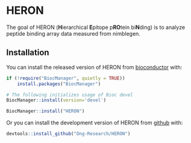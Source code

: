 
<!-- README.md is generated from README.Rmd. Please edit that file -->

# HERON

<!-- badges: start -->

<!-- badges: end -->

The goal of HERON (**H**ierarchical **E**pitope p**RO**tein bi**N**ding)
is to analyze peptide binding array data measured from nimblegen.

## Installation

You can install the released version of HERON from
[bioconductor](https://www.bioconductor.org/) with:

``` r
if (!require("BiocManager", quietly = TRUE))
    install.packages("BiocManager")

# The following initializes usage of Bioc devel
BiocManager::install(version='devel')

BiocManager::install("HERON")
```

Or you can install the development version of HERON from
[github](https://github.com/Ong-Research/HERON) with:

``` r
devtools::install_github("Ong-Research/HERON")
```
